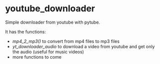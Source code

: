 # youtube_downloader
Simple downloader from youtube with pytube.

It has the functions: 
  * *mp4_2_mp3()* to convert from mp4 files to mp3 files
  * *yt_downloader_audio* to download a video from youtube and get only the audio (useful for music videos)
  * more functions to come
